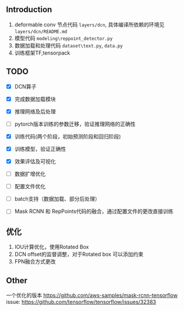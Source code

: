 ## Introduction
1. deformable conv 节点代码 `layers/dcn`, 具体编译所依赖的环境见`layers/dcn/README.md`
1. 模型代码 `modeling\reppoint_detector.py`
2. 数据加载和处理代码 `dataset\text.py`, `data.py`
3. 训练框架TF,tensorpack


## TODO
- [x] DCN算子
- [x] 完成数据加载模块
- [x] 推理网络及后处理
- [ ] pytorch版本训练的参数迁移，验证推理网络的正确性
- [x] 训练代码(两个阶段，初始预测阶段和回归阶段)
- [x] 训练模型，验证正确性
- [x] 效果评估及可视化
- [ ] 数据扩增优化
- [ ] 配置文件优化
- [ ] batch支持（数据加载、部分后处理）
- [ ] Mask RCNN 和 RepPoints代码的融合，通过配置文件的更改直接训练


## 优化
1. IOU计算优化，使用Rotated Box
2. DCN offset的监督调整，对于Rotated box 可以添加约束
3. FPN融合方式更改


## Other

一个优化的版本 https://github.com/aws-samples/mask-rcnn-tensorflow 
issue: https://github.com/tensorflow/tensorflow/issues/32383